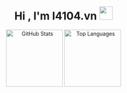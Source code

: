 <h1 align="center">
    <b>Hi , I'm I4104.vn </b>
    <img src="https://media.giphy.com/media/hvRJCLFzcasrR4ia7z/giphy.gif" width="35">
</h1>

<div align="center">
  <img src="https://github-readme-stats.vercel.app/api?username=i4104&show_icons=true&theme=tokyonight" height="150px" alt="GitHub Stats">
  <img src="https://github-readme-stats.vercel.app/api/top-langs/?username=i4104&layout=compact&theme=tokyonight&langs_count=10" height="150px" alt="Top Languages">
</div>
